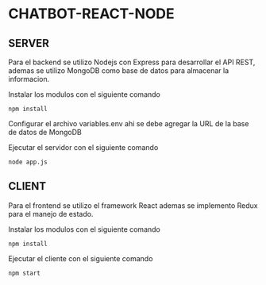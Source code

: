 # CHATBOT-REACT-NODE

## SERVER

Para el backend se utilizo Nodejs con Express para desarrollar el API REST, ademas se utilizo MongoDB como base de datos para almacenar la informacion.

Instalar los modulos con el siguiente comando

    npm install

Configurar el archivo variables.env ahi se debe agregar la URL de la base de datos de MongoDB

Ejecutar el servidor con el siguiente comando

    node app.js

## CLIENT

Para el frontend se utilizo el framework React ademas se implemento Redux para el manejo de estado.

Instalar los modulos con el siguiente comando

    npm install

Ejecutar el cliente con el siguiente comando

    npm start